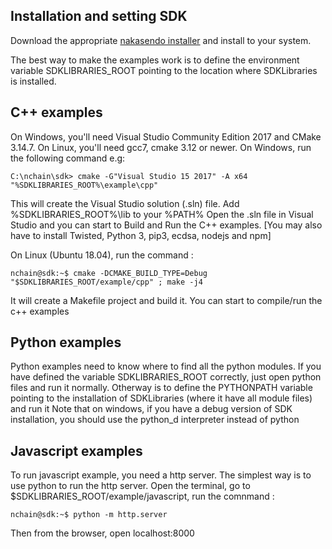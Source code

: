 ## Installation and setting SDK

Download the appropriate [nakasendo installer](https://nakasendoproject.org/download) and install to your system.

The best way to make the examples work is to define the environment variable SDKLIBRARIES_ROOT pointing to the location where SDKLibraries is installed.

## C++ examples
On Windows, you'll need Visual Studio Community Edition 2017 and CMake 3.14.7. On Linux, you'll need gcc7, cmake 3.12 or newer.
On Windows, run the following command e.g:
```console
C:\nchain\sdk> cmake -G"Visual Studio 15 2017" -A x64 "%SDKLIBRARIES_ROOT%\example\cpp"
```
This will create the Visual Studio solution (.sln) file. 
Add %SDKLIBRARIES_ROOT%\lib to your %PATH%
Open the .sln file in Visual Studio and you can start to Build and Run the C++ examples.
[You may also have to install Twisted, Python 3, pip3, ecdsa, nodejs and npm]

On Linux (Ubuntu 18.04), run the command :
```console
nchain@sdk:~$ cmake -DCMAKE_BUILD_TYPE=Debug "$SDKLIBRARIES_ROOT/example/cpp" ; make -j4
```
It will create a Makefile project and build it. You can start to compile/run the c++ examples

## Python examples
Python examples need to know where to find all the python modules.
If you have defined the variable SDKLIBRARIES_ROOT correctly, just open python files and run it normally.
Otherway is to define the PYTHONPATH variable pointing to the installation of SDKLibraries (where it have all module files) and run it
Note that on windows, if you have a debug version of SDK installation, you should use the python_d interpreter instead of python

## Javascript examples
To run javascript example, you need a http server. The simplest way is to use python to run the http server.
Open the terminal, go to $SDKLIBRARIES_ROOT/example/javascript, run the comnmand :
```console
nchain@sdk:~$ python -m http.server
```
Then from the browser, open localhost:8000